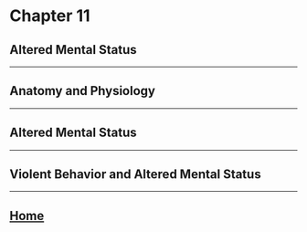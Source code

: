 # Chapter 11
## Altered Mental Status

---

## Anatomy and Physiology

---

## Altered Mental Status

---

## Violent Behavior and Altered Mental Status

---

## [Home](./index.html)
